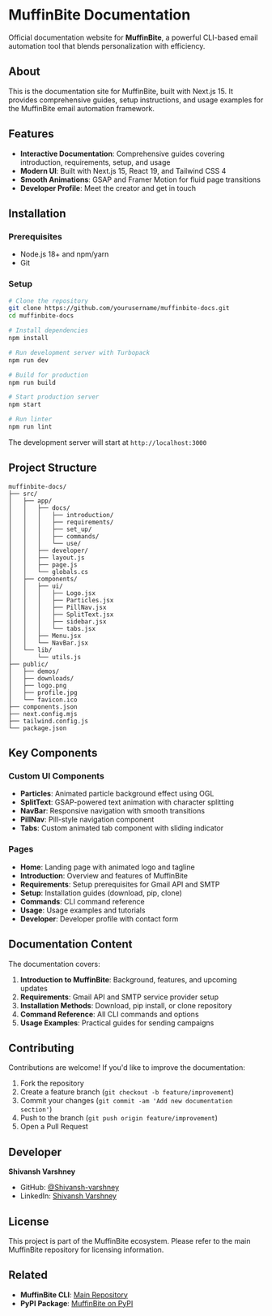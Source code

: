 # MuffinBite Documentation

Official documentation website for **MuffinBite**, a powerful CLI-based email automation tool that blends personalization with efficiency.

## About

This is the documentation site for MuffinBite, built with Next.js 15. It provides comprehensive guides, setup instructions, and usage examples for the MuffinBite email automation framework.

<!-- **Live Site**: [Visit Documentation](https://muffinbite-docs.vercel.app) *(if deployed)* -->

## Features

- **Interactive Documentation**: Comprehensive guides covering introduction, requirements, setup, and usage
- **Modern UI**: Built with Next.js 15, React 19, and Tailwind CSS 4
- **Smooth Animations**: GSAP and Framer Motion for fluid page transitions
- **Developer Profile**: Meet the creator and get in touch
## Installation

### Prerequisites

- Node.js 18+ and npm/yarn
- Git

### Setup

```bash
# Clone the repository
git clone https://github.com/yourusername/muffinbite-docs.git
cd muffinbite-docs

# Install dependencies
npm install

# Run development server with Turbopack
npm run dev

# Build for production
npm run build

# Start production server
npm start

# Run linter
npm run lint
```

The development server will start at `http://localhost:3000`

## Project Structure

```
muffinbite-docs/
├── src/
│   ├── app/
│   │   ├── docs/     
│   │   │   ├── introduction/
│   │   │   ├── requirements/
│   │   │   ├── set_up/
│   │   │   ├── commands/
│   │   │   └── use/
│   │   ├── developer/
│   │   ├── layout.js 
│   │   ├── page.js   
│   │   └── globals.cs
│   ├── components/
│   │   ├── ui/       
│   │   │   ├── Logo.jsx
│   │   │   ├── Particles.jsx
│   │   │   ├── PillNav.jsx
│   │   │   ├── SplitText.jsx
│   │   │   ├── sidebar.jsx
│   │   │   └── tabs.jsx
│   │   ├── Menu.jsx
│   │   └── NavBar.jsx
│   └── lib/
│       └── utils.js  
├── public/
│   ├── demos/        
│   ├── downloads/    
│   ├── logo.png
│   ├── profile.jpg
│   └── favicon.ico
├── components.json   
├── next.config.mjs   
├── tailwind.config.js
└── package.json
```

## Key Components

### Custom UI Components

- **Particles**: Animated particle background effect using OGL
- **SplitText**: GSAP-powered text animation with character splitting
- **NavBar**: Responsive navigation with smooth transitions
- **PillNav**: Pill-style navigation component
- **Tabs**: Custom animated tab component with sliding indicator

### Pages

- **Home**: Landing page with animated logo and tagline
- **Introduction**: Overview and features of MuffinBite
- **Requirements**: Setup prerequisites for Gmail API and SMTP
- **Setup**: Installation guides (download, pip, clone)
- **Commands**: CLI command reference
- **Usage**: Usage examples and tutorials
- **Developer**: Developer profile with contact form

## Documentation Content

The documentation covers:

1. **Introduction to MuffinBite**: Background, features, and upcoming updates
2. **Requirements**: Gmail API and SMTP service provider setup
3. **Installation Methods**: Download, pip install, or clone repository
4. **Command Reference**: All CLI commands and options
5. **Usage Examples**: Practical guides for sending campaigns

## Contributing

Contributions are welcome! If you'd like to improve the documentation:

1. Fork the repository
2. Create a feature branch (`git checkout -b feature/improvement`)
3. Commit your changes (`git commit -am 'Add new documentation section'`)
4. Push to the branch (`git push origin feature/improvement`)
5. Open a Pull Request

## Developer

**Shivansh Varshney**
- GitHub: [@Shivansh-varshney](https://github.com/Shivansh-varshney)
- LinkedIn: [Shivansh Varshney](https://www.linkedin.com/in/shivansh-varshney/)

## License

This project is part of the MuffinBite ecosystem. Please refer to the main MuffinBite repository for licensing information.

## Related

- **MuffinBite CLI**: [Main Repository](https://github.com/Shivansh-varshney/MuffinBite)
- **PyPI Package**: [MuffinBite on PyPI](https://pypi.org/project/muffinbite/)
